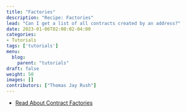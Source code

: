 ```yaml
---
title: "Factories"
description: "Recipe: Factories"
lead: "Can I get a list of all contracts created by an address?"
date: 2023-01-06T02:00:02-04:00
categories:
- Tutorials
tags: ['tutorials']
menu: 
  blog:
    parent: "tutorials"
draft: false
weight: 50
images: []
contributors: ["Thomas Jay Rush"]
---
```


- [Read About Contract Factories](https://tjayrush.medium.com/recipe-factories-ce78fa4c5f5b)
